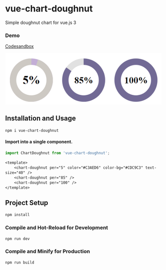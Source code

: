 # vue-chart-doughnut

Simple doughnut chart for vue.js 3

### Demo

[Codesandbox](https://codesandbox.io/s/vue-chart-doughnut-d668sx)

![doughnut chart preview](./src/assets/img/for-readme/01.png)

## Installation and Usage
```sh
npm i vue-chart-doughnut
```
#### Import into a single component.
```js
import ChartDoughnut from 'vue-chart-doughnut';
```
```vue
<template>
	<chart-doughnut per="5" color="#C3AED6" color-bg="#CDC9C3" text-size="40" />
	<chart-doughnut per="85" />
	<chart-doughnut per="100" />
</template>
```

## Project Setup

```sh
npm install
```

### Compile and Hot-Reload for Development

```sh
npm run dev
```

### Compile and Minify for Production

```sh
npm run build
```
